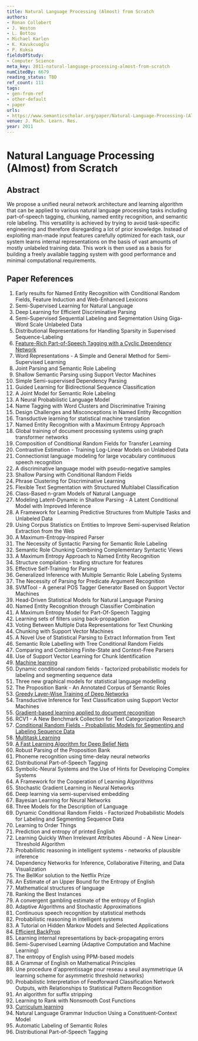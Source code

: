 ```yaml
---
title: Natural Language Processing (Almost) from Scratch
authors:
- Ronan Collobert
- J. Weston
- L. Bottou
- Michael Karlen
- K. Kavukcuoglu
- P. Kuksa
fieldsOfStudy:
- Computer Science
meta_key: 2011-natural-language-processing-almost-from-scratch
numCitedBy: 6679
reading_status: TBD
ref_count: 111
tags:
- gen-from-ref
- other-default
- paper
urls:
- https://www.semanticscholar.org/paper/Natural-Language-Processing-(Almost)-from-Scratch-Collobert-Weston/bc1022b031dc6c7019696492e8116598097a8c12?sort=total-citations
venue: J. Mach. Learn. Res.
year: 2011
---
```


# Natural Language Processing (Almost) from Scratch

## Abstract

We propose a unified neural network architecture and learning algorithm that can be applied to various natural language processing tasks including part-of-speech tagging, chunking, named entity recognition, and semantic role labeling. This versatility is achieved by trying to avoid task-specific engineering and therefore disregarding a lot of prior knowledge. Instead of exploiting man-made input features carefully optimized for each task, our system learns internal representations on the basis of vast amounts of mostly unlabeled training data. This work is then used as a basis for building a freely available tagging system with good performance and minimal computational requirements.

## Paper References

1. Early results for Named Entity Recognition with Conditional Random Fields, Feature Induction and Web-Enhanced Lexicons
2. Semi-Supervised Learning for Natural Language
3. Deep Learning for Efficient Discriminative Parsing
4. Semi-Supervised Sequential Labeling and Segmentation Using Giga-Word Scale Unlabeled Data
5. Distributional Representations for Handling Sparsity in Supervised Sequence-Labeling
6. [Feature-Rich Part-of-Speech Tagging with a Cyclic Dependency Network](2003-feature-rich-part-of-speech-tagging-with-a-cyclic-dependency-network)
7. Word Representations - A Simple and General Method for Semi-Supervised Learning
8. Joint Parsing and Semantic Role Labeling
9. Shallow Semantic Parsing using Support Vector Machines
10. Simple Semi-supervised Dependency Parsing
11. Guided Learning for Bidirectional Sequence Classification
12. A Joint Model for Semantic Role Labeling
13. A Neural Probabilistic Language Model
14. Name Tagging with Word Clusters and Discriminative Training
15. Design Challenges and Misconceptions in Named Entity Recognition
16. Transductive learning for statistical machine translation
17. Named Entity Recognition with a Maximum Entropy Approach
18. Global training of document processing systems using graph transformer networks
19. Composition of Conditional Random Fields for Transfer Learning
20. Contrastive Estimation - Training Log-Linear Models on Unlabeled Data
21. Connectionist language modeling for large vocabulary continuous speech recognition
22. A discriminative language model with pseudo-negative samples
23. Shallow Parsing with Conditional Random Fields
24. Phrase Clustering for Discriminative Learning
25. Flexible Text Segmentation with Structured Multilabel Classification
26. Class-Based n-gram Models of Natural Language
27. Modeling Latent-Dynamic in Shallow Parsing - A Latent Conditional Model with Improved Inference
28. A Framework for Learning Predictive Structures from Multiple Tasks and Unlabeled Data
29. Using Corpus Statistics on Entities to Improve Semi-supervised Relation Extraction from the Web
30. A Maximum-Entropy-Inspired Parser
31. The Necessity of Syntactic Parsing for Semantic Role Labeling
32. Semantic Role Chunking Combining Complementary Syntactic Views
33. A Maximum Entropy Approach to Named Entity Recognition
34. Structure compilation - trading structure for features
35. Effective Self-Training for Parsing
36. Generalized Inference with Multiple Semantic Role Labeling Systems
37. The Necessity of Parsing for Predicate Argument Recognition
38. SVMTool - A general POS Tagger Generator Based on Support Vector Machines
39. Head-Driven Statistical Models for Natural Language Parsing
40. Named Entity Recognition through Classifier Combination
41. A Maximum Entropy Model for Part-Of-Speech Tagging
42. Learning sets of filters using back-propagation
43. Voting Between Multiple Data Representations for Text Chunking
44. Chunking with Support Vector Machines
45. A Novel Use of Statistical Parsing to Extract Information from Text
46. Semantic Role Labelling with Tree Conditional Random Fields
47. Comparing and Combining Finite-State and Context-Free Parsers
48. Use of Support Vector Learning for Chunk Identification
49. [Machine learning](1996-machine-learning)
50. Dynamic conditional random fields - factorized probabilistic models for labeling and segmenting sequence data
51. Three new graphical models for statistical language modelling
52. The Proposition Bank - An Annotated Corpus of Semantic Roles
53. [Greedy Layer-Wise Training of Deep Networks](2006-greedy-layer-wise-training-of-deep-networks)
54. Transductive Inference for Text Classification using Support Vector Machines
55. [Gradient-based learning applied to document recognition](1998-lenet5.md)
56. RCV1 - A New Benchmark Collection for Text Categorization Research
57. [Conditional Random Fields - Probabilistic Models for Segmenting and Labeling Sequence Data](2001-conditional-random-fields-probabilistic-models-for-segmenting-and-labeling-sequence-data)
58. [Multitask Learning](2004-multitask-learning)
59. [A Fast Learning Algorithm for Deep Belief Nets](2006-a-fast-learning-algorithm-for-deep-belief-nets)
60. Robust Parsing of the Proposition Bank
61. Phoneme recognition using time-delay neural networks
62. Distributional Part-of-Speech Tagging
63. Symbolic-Neural Systems and the Use of Hints for Developing Complex Systems
64. A Framework for the Cooperation of Learning Algorithms
65. Stochastic Gradient Learning in Neural Networks
66. Deep learning via semi-supervised embedding
67. Bayesian Learning for Neural Networks
68. Three Models for the Description of Language
69. Dynamic Conditional Random Fields - Factorized Probabilistic Models for Labeling and Segmenting Sequence Data
70. Learning to Order Things
71. Prediction and entropy of printed English
72. Learning Quickly When Irrelevant Attributes Abound - A New Linear-Threshold Algorithm
73. Probabilistic reasoning in intelligent systems - networks of plausible inference
74. Dependency Networks for Inference, Collaborative Filtering, and Data Visualization
75. The BellKor solution to the Netflix Prize
76. An Estimate of an Upper Bound for the Entropy of English
77. Mathematical structures of language
78. Ranking the Best Instances
79. A convergent gambling estimate of the entropy of English
80. Adaptive Algorithms and Stochastic Approximations
81. Continuous speech recognition by statistical methods
82. Probabilistic reasoning in intelligent systems
83. A Tutorial on Hidden Markov Models and Selected Applications
84. [Efficient BackProp](2012-efficient-backprop)
85. Learning internal representations by back-propagating errors
86. Semi-Supervised Learning (Adaptive Computation and Machine Learning)
87. The entropy of English using PPM-based models
88. A Grammar of English on Mathematical Principles
89. Une procedure d'apprentissage pour reseau a seuil asymmetrique (A learning scheme for asymmetric threshold networks)
90. Probabilistic Interpretation of Feedforward Classification Network Outputs, with Relationships to Statistical Pattern Recognition
91. An algorithm for suffix stripping
92. Learning to Rank with Nonsmooth Cost Functions
93. [Curriculum learning](2009-curriculum-learning)
94. Natural Language Grammar Induction Using a Constituent-Context Model
95. Automatic Labeling of Semantic Roles
96. Distributional Part-of-Speech Tagging
